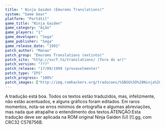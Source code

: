 ```yaml
---
title: " Ninja Gaiden (Emuroms Translations)"
system: "Game Gear"
platform: "Portátil"
game_title: "Ninja Gaiden"
game_category: "Ação"
game_players: "1"
game_developer: "Sega"
game_publisher: "Sega"
game_release_date: "1991"
patch_author: "Manao"
patch_group: "Emuroms Translations (extinto)"
patch_site: "http://surf.to/translations/ (fora do ar)"
patch_version: "???"
patch_release: "17/09/1999 (provavelmente)"
patch_type: "IPS"
patch_progress: "100%"
patch_images: ["http://img.romhackers.org/traducoes/%5BGG%5D%20Ninja%20Gaiden%20-%20Emuroms%20-%201.png","http://img.romhackers.org/traducoes/%5BGG%5D%20Ninja%20Gaiden%20-%20Emuroms%20-%202.png","http://img.romhackers.org/traducoes/%5BGG%5D%20Ninja%20Gaiden%20-%20Emuroms%20-%203.png"]
---
```

A tradução está boa. Todos os textos estão traduzidos, mas, infelizmente, não estão acentuados, e alguns gráficos foram editados. Em raros momentos, nota-se erros mínimos de ortografia e algumas abreviações, mas nada que atrapalhe o entendimento dos textos.ATENÇÃO:Esta tradução deve ser aplicada na ROM original Ninja Gaiden (U) [!].gg, com CRC32 C578756B.